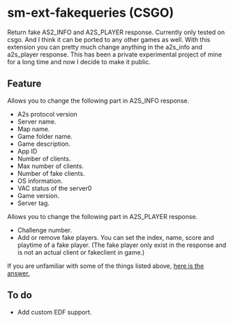 # sm-ext-fakequeries (CSGO)
 Return fake AS2_INFO and A2S_PLAYER response. Currently only tested on csgo. And I think it can be ported to any other games as well. With this extension you can pretty much change anything in the a2s_info and a2s_player response. This has been a private experimental project of mine for a long time and now I decide to make it public.

## Feature
Allows you to change the following part in A2S_INFO response.  
- A2s protocol version  
- Server name.
- Map name.
- Game folder name.
- Game description.
- App ID
- Number of clients.
- Max number of clients.
- Number of fake clients.
- OS information.
- VAC status of the server0
- Game version.
- Server tag.  

Allows you to change the following part in A2S_PLAYER response. 
- Challenge number.
- Add or remove fake players. You can set the index, name, score and playtime of a fake player. (The fake player only exist in the response and is not an actual client or fakeclient in game.)

If you are unfamiliar with some of the things listed above, [here is the answer.](https://developer.valvesoftware.com/wiki/Server_queries)

## To do
- Add custom EDF support.  
